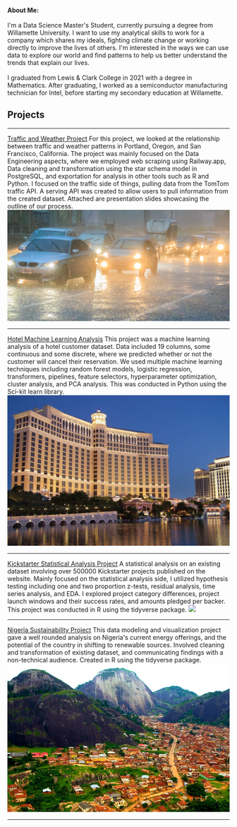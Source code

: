 **About Me:**<br><br>
I'm a Data Science Master's Student, currently pursuing a degree from Willamette University. I want to use my analytical skills to work for a company which shares my ideals, fighting climate change or working directly to improve the lives of others. I'm interested in the ways we can use data to explore our world and find patterns to help us better understand the trends that explain our lives. <br><br>
I graduated from Lewis & Clark College in 2021 with a degree in Mathematics. After graduating, I worked as a semiconductor manufacturing technician for Intel, before starting my secondary education at Willamette.



## Projects

---

[Traffic and Weather Project](/pdf/traffic_weather.pdf)
For this project, we looked at the relationship between traffic and weather patterns in Portland, Oregon, and San Francisco, California. The project was mainly focused on the Data Engineering aspects, where we employed web scraping using Railway.app, Data cleaning and transformation using the star schema model in PostgreSQL, and exportation for analysis in other tools such as R and Python. I focused on the traffic side of things, pulling data from the TomTom traffic API. A serving API was created to allow users to pull information from the created dataset. Attached are presentation slides showcasing the outline of our process.
<img src="images/rainy_car.png?raw=true"/>

---
[Hotel Machine Learning Analysis](/pdf/MLHotel.pdf)
This project was a machine learning analysis of a hotel customer dataset. Data included 19 columns, some continuous and some discrete, where we predicted whether or not the customer will cancel their reservation. We used multiple machine learning techniques including random forest models, logistic regression, transformers, pipelines, feature selectors, hyperparameter optimization, cluster analysis, and PCA analysis. This was conducted in Python using the Sci-kit learn library.
<img src="images/bellagio.png?raw=true"/>

---
[Kickstarter Statistical Analysis Project](/pdf/kickstarter.pdf)
A statistical analysis on an existing dataset involving over 500000 Kickstarter projects published on the website. Mainly focused on the statistical analysis side, I utilized hypothesis testing including one and two proportion z-tests, residual analysis, time series analysis, and EDA. I explored project category differences, project launch windows and their success rates, and amounts pledged per backer. This project was conducted in R using the tidyverse package.
<img src="images/kickstarter.png?raw=true"/>

---
[Nigeria Sustainability Project](/pdf/NigeriaMarkdown.pdf)
This data modeling and visualization project gave a well rounded analysis on Nigeria's current energy offerings, and the potential of the country in shifting to renewable sources. Involved cleaning and transformation of existing dataset, and communicating findings with a non-technical audience. Created in R using the tidyverse package. 
<img src="images/Idanre-Hills.jpg?raw=true"/>

---

